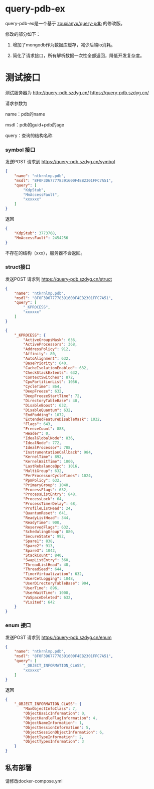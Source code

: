# query-pdb-ex

query-pdb-ex是一个基于 [zouxianyu/query-pdb](https://github.com/zouxianyu/query-pdb) 的修改版。

修改的部分如下：

1. 增加了mongodb作为数据库缓存，减少后端io消耗。

2. 简化了请求接口，所有解析数据一次性全部返回，降低开发复杂度。
   
   

# 测试接口

测试服务器为  http://query-pdb.szdyg.cn/    https://query-pdb.szdyg.cn/

请求参数为

name：pdb的name

msdl：pdb的guid+pdb的age

query：查询的结构名称



### symbol 接口

发送POST 请求到 https://query-pdb.szdyg.cn/symbol

```json
{
    "name": "ntkrnlmp.pdb",
    "msdl": "8F0F3D677778391600F4EB2301FFC7A51",
    "query": [
        "KdpStub",
        "MmAccessFault",
        "xxxxxx"
    ]
}
```

返回

```json
{
    "KdpStub": 3773768,
    "MmAccessFault": 2454256
}
```

不存在的结构（xxx），服务器不会返回。



### struct接口

发送POST 请求到 https://query-pdb.szdyg.cn/struct

```json
{
    "name": "ntkrnlmp.pdb",
    "msdl": "8F0F3D677778391600F4EB2301FFC7A51",
    "query": [
        "_KPROCESS",
        "xxxxxx"
    ]
}
```



```json
{
    "_KPROCESS": {
        "ActiveGroupsMask": 636,
        "ActiveProcessors": 368,
        "AddressPolicy": 912,
        "Affinity": 80,
        "AutoAlignment": 632,
        "BasePriority": 640,
        "CacheIsolationEnabled": 632,
        "CheckStackExtents": 632,
        "ContextSwitches": 872,
        "CpuPartitionList": 1056,
        "CycleTime": 864,
        "DeepFreeze": 632,
        "DeepFreezeStartTime": 72,
        "DirectoryTableBase": 40,
        "DisableBoost": 632,
        "DisableQuantum": 632,
        "EndPadding": 1072,
        "ExtendedFeatureDisableMask": 1032,
        "Flags": 643,
        "FreezeCount": 888,
        "Header": 0,
        "IdealGlobalNode": 836,
        "IdealNode": 772,
        "IdealProcessor": 708,
        "InstrumentationCallback": 984,
        "KernelTime": 892,
        "KernelWaitTime": 1000,
        "LastRebalanceQpc": 1016,
        "MultiGroup": 632,
        "PerProcessorCycleTimes": 1024,
        "PpmPolicy": 632,
        "PrimaryGroup": 1040,
        "ProcessFlags": 632,
        "ProcessListEntry": 848,
        "ProcessLock": 64,
        "ProcessTimerDelay": 68,
        "ProfileListHead": 24,
        "QuantumReset": 641,
        "ReadyListHead": 344,
        "ReadyTime": 900,
        "ReservedFlags": 632,
        "SchedulingGroup": 880,
        "SecureState": 992,
        "Spare1": 838,
        "Spare2": 913,
        "Spare3": 1042,
        "StackCount": 840,
        "SwapListEntry": 360,
        "ThreadListHead": 48,
        "ThreadSeed": 644,
        "TimerVirtualization": 632,
        "UserCetLogging": 1048,
        "UserDirectoryTableBase": 904,
        "UserTime": 896,
        "UserWaitTime": 1008,
        "VaSpaceDeleted": 632,
        "Visited": 642
    }
}

```



### enum 接口

发送POST 请求到 https://query-pdb.szdyg.cn/enum



```json
{
    "name": "ntkrnlmp.pdb",
    "msdl": "8F0F3D677778391600F4EB2301FFC7A51",
    "query": [
        "_OBJECT_INFORMATION_CLASS",
        "xxxxxx"
    ]
}
```

返回

```json
{
	"_OBJECT_INFORMATION_CLASS": {
		"MaxObjectInfoClass": 7,
		"ObjectBasicInformation": 0,
		"ObjectHandleFlagInformation": 4,
		"ObjectNameInformation": 1,
		"ObjectSessionInformation": 5,
		"ObjectSessionObjectInformation": 6,
		"ObjectTypeInformation": 2,
		"ObjectTypesInformation": 3
	}
}
```





## 私有部署

请修改docker-compose.yml
